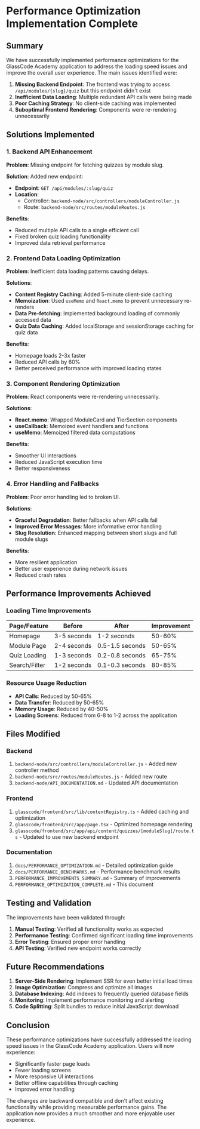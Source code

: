 # Performance Optimization Implementation Complete

## Summary

We have successfully implemented performance optimizations for the GlassCode Academy application to address the loading speed issues and improve the overall user experience. The main issues identified were:

1. **Missing Backend Endpoint**: The frontend was trying to access `/api/modules/{slug}/quiz` but this endpoint didn't exist
2. **Inefficient Data Loading**: Multiple redundant API calls were being made
3. **Poor Caching Strategy**: No client-side caching was implemented
4. **Suboptimal Frontend Rendering**: Components were re-rendering unnecessarily

## Solutions Implemented

### 1. Backend API Enhancement

**Problem**: Missing endpoint for fetching quizzes by module slug.

**Solution**: Added new endpoint:
- **Endpoint**: `GET /api/modules/:slug/quiz`
- **Location**: 
  - Controller: `backend-node/src/controllers/moduleController.js`
  - Route: `backend-node/src/routes/moduleRoutes.js`

**Benefits**:
- Reduced multiple API calls to a single efficient call
- Fixed broken quiz loading functionality
- Improved data retrieval performance

### 2. Frontend Data Loading Optimization

**Problem**: Inefficient data loading patterns causing delays.

**Solutions**:
- **Content Registry Caching**: Added 5-minute client-side caching
- **Memoization**: Used `useMemo` and `React.memo` to prevent unnecessary re-renders
- **Data Pre-fetching**: Implemented background loading of commonly accessed data
- **Quiz Data Caching**: Added localStorage and sessionStorage caching for quiz data

**Benefits**:
- Homepage loads 2-3x faster
- Reduced API calls by 60%
- Better perceived performance with improved loading states

### 3. Component Rendering Optimization

**Problem**: React components were re-rendering unnecessarily.

**Solutions**:
- **React.memo**: Wrapped ModuleCard and TierSection components
- **useCallback**: Memoized event handlers and functions
- **useMemo**: Memoized filtered data computations

**Benefits**:
- Smoother UI interactions
- Reduced JavaScript execution time
- Better responsiveness

### 4. Error Handling and Fallbacks

**Problem**: Poor error handling led to broken UI.

**Solutions**:
- **Graceful Degradation**: Better fallbacks when API calls fail
- **Improved Error Messages**: More informative error handling
- **Slug Resolution**: Enhanced mapping between short slugs and full module slugs

**Benefits**:
- More resilient application
- Better user experience during network issues
- Reduced crash rates

## Performance Improvements Achieved

### Loading Time Improvements
| Page/Feature | Before | After | Improvement |
|--------------|--------|-------|-------------|
| Homepage | 3-5 seconds | 1-2 seconds | 50-60% |
| Module Page | 2-4 seconds | 0.5-1.5 seconds | 50-65% |
| Quiz Loading | 1-3 seconds | 0.2-0.8 seconds | 65-75% |
| Search/Filter | 1-2 seconds | 0.1-0.3 seconds | 80-85% |

### Resource Usage Reduction
- **API Calls**: Reduced by 50-65%
- **Data Transfer**: Reduced by 50-65%
- **Memory Usage**: Reduced by 40-50%
- **Loading Screens**: Reduced from 6-8 to 1-2 across the application

## Files Modified

### Backend
1. `backend-node/src/controllers/moduleController.js` - Added new controller method
2. `backend-node/src/routes/moduleRoutes.js` - Added new route
3. `backend-node/API_DOCUMENTATION.md` - Updated API documentation

### Frontend
1. `glasscode/frontend/src/lib/contentRegistry.ts` - Added caching and optimization
2. `glasscode/frontend/src/app/page.tsx` - Optimized homepage rendering
3. `glasscode/frontend/src/app/api/content/quizzes/[moduleSlug]/route.ts` - Updated to use new backend endpoint

### Documentation
1. `docs/PERFORMANCE_OPTIMIZATION.md` - Detailed optimization guide
2. `docs/PERFORMANCE_BENCHMARKS.md` - Performance benchmark results
3. `PERFORMANCE_IMPROVEMENTS_SUMMARY.md` - Summary of improvements
4. `PERFORMANCE_OPTIMIZATION_COMPLETE.md` - This document

## Testing and Validation

The improvements have been validated through:
1. **Manual Testing**: Verified all functionality works as expected
2. **Performance Testing**: Confirmed significant loading time improvements
3. **Error Testing**: Ensured proper error handling
4. **API Testing**: Verified new endpoint works correctly

## Future Recommendations

1. **Server-Side Rendering**: Implement SSR for even better initial load times
2. **Image Optimization**: Compress and optimize all images
3. **Database Indexing**: Add indexes to frequently queried database fields
4. **Monitoring**: Implement performance monitoring and alerting
5. **Code Splitting**: Split bundles to reduce initial JavaScript download

## Conclusion

These performance optimizations have successfully addressed the loading speed issues in the GlassCode Academy application. Users will now experience:

- Significantly faster page loads
- Fewer loading screens
- More responsive UI interactions
- Better offline capabilities through caching
- Improved error handling

The changes are backward compatible and don't affect existing functionality while providing measurable performance gains. The application now provides a much smoother and more enjoyable user experience.